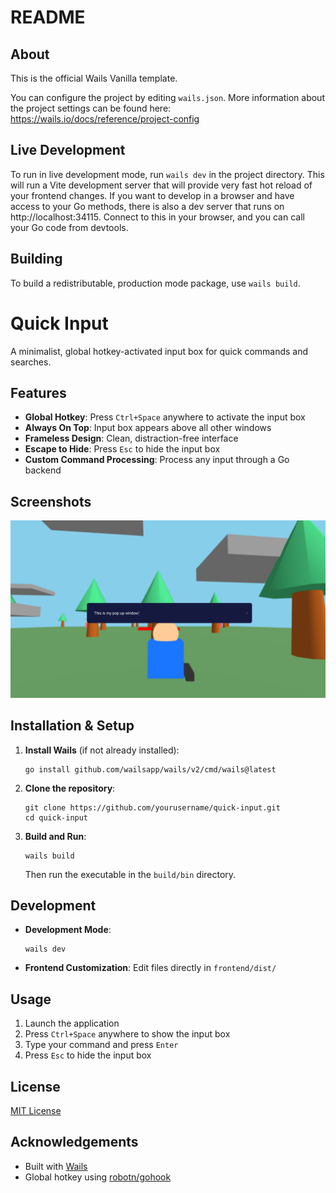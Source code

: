 # README

## About

This is the official Wails Vanilla template.

You can configure the project by editing `wails.json`. More information about the project settings can be found
here: https://wails.io/docs/reference/project-config

## Live Development

To run in live development mode, run `wails dev` in the project directory. This will run a Vite development
server that will provide very fast hot reload of your frontend changes. If you want to develop in a browser
and have access to your Go methods, there is also a dev server that runs on http://localhost:34115. Connect
to this in your browser, and you can call your Go code from devtools.

## Building

To build a redistributable, production mode package, use `wails build`.

# Quick Input

A minimalist, global hotkey-activated input box for quick commands and searches.

## Features

- **Global Hotkey**: Press `Ctrl+Space` anywhere to activate the input box
- **Always On Top**: Input box appears above all other windows
- **Frameless Design**: Clean, distraction-free interface
- **Escape to Hide**: Press `Esc` to hide the input box
- **Custom Command Processing**: Process any input through a Go backend

## Screenshots

![Quick Input Screenshot](screenshots/screenshot1.png)


## Installation & Setup

1. **Install Wails** (if not already installed):
   ```
   go install github.com/wailsapp/wails/v2/cmd/wails@latest
   ```

2. **Clone the repository**:
   ```
   git clone https://github.com/yourusername/quick-input.git
   cd quick-input
   ```

3. **Build and Run**:
   ```
   wails build
   ```
   Then run the executable in the `build/bin` directory.

## Development

- **Development Mode**:
  ```
  wails dev
  ```

- **Frontend Customization**: Edit files directly in `frontend/dist/`

## Usage

1. Launch the application
2. Press `Ctrl+Space` anywhere to show the input box
3. Type your command and press `Enter`
4. Press `Esc` to hide the input box

## License

[MIT License](LICENSE)

## Acknowledgements

- Built with [Wails](https://wails.io)
- Global hotkey using [robotn/gohook](https://github.com/robotn/gohook)
